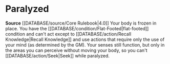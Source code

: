 ﻿---
id: '28'
name: Paralyzed

---
# Paralyzed

**Source** [[DATABASE/source/Core Rulebook|4.0]]
Your body is frozen in place. You have the [[DATABASE/condition/Flat-Footed|flat-footed]] condition and can't act except to [[DATABASE/action/Recall Knowledge|Recall Knowledge]] and use actions that require only the use of your mind (as determined by the GM). Your senses still function, but only in the areas you can perceive without moving your body, so you can't [[DATABASE/action/Seek|Seek]] while paralyzed.
